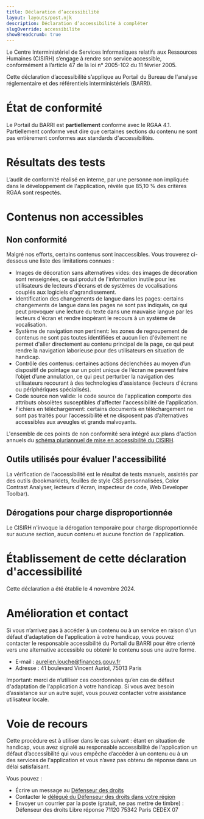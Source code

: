 ```yaml
---
title: Déclaration d’accessibilité
layout: layouts/post.njk
description: Déclaration d’accessibilité à compléter
slugOverride: accessibilite
showBreadcrumb: true
---
```


Le Centre Interministériel de Services Informatiques relatifs aux Ressources Humaines (CISIRH) s’engage à rendre son service accessible, conformément à l’article 47 de la loi n° 2005-102 du 11 février 2005.

Cette déclaration d’accessibilité s’applique au Portail du Bureau de l'analyse réglementaire et des référentiels interministériels (BARRI).

# État de conformité

Le Portail du BARRI est <strong class="aModifier">partiellement</strong> conforme avec le RGAA 4.1. Partiellement conforme veut dire que certaines sections du contenu ne sont pas entièrement conformes aux standards d'accessibilités.

# Résultats des tests

L’audit de conformité réalisé en interne, par une personne non impliquée dans le développement de l'application, révèle que 85,10 % des critères RGAA sont respectés.

# Contenus non accessibles
## Non conformité

Malgré nos efforts, certains contenus sont inaccessibles. Vous trouverez ci-dessous une liste des limitations connues :

- Images de décoration sans alternatives vides: des images de décoration sont renseignées, ce qui produit de l'information inutile pour les utilisateurs de lecteurs d'écrans et de systèmes de vocalisations couplés aux logiciels d'agrandissement.
- Identification des changements de langue dans les pages: certains changements de langue dans les pages ne sont pas indiqués, ce qui peut provoquer une lecture du texte dans une mauvaise langue par les lecteurs d'écran et rendre inopérant le recours à un système de vocalisation.
- Système de navigation non pertinent: les zones de regroupement de contenus ne sont pas toutes identifiées et aucun lien d'évitement ne permet d'aller directement au contenu principal de la page, ce qui peut rendre la navigation laborieuse pour des utilisateurs en situation de handicap.
- Contrôle des contenus: certaines actions déclenchées au moyen d’un dispositif de pointage sur un point unique de l’écran ne peuvent faire l’objet d’une annulation, ce qui peut perturber la navigation des utilisateurs recourant à des technologies d'assistance (lecteurs d'écrans ou périphériques spécialisés).
- Code source non valide: le code source de l'application comporte des attributs obsolètes susceptibles d'affecter l'accessibilité de l'application.
- Fichiers en téléchargement: certains documents en téléchargement ne sont pas traités pour l’accessibilité et ne disposent pas d’alternatives accessibles aux aveugles et grands malvoyants.

L'ensemble de ces points de non conformité sera intégré aux plans d'action annuels du [schéma pluriannuel de mise en accessibilité du CISIRH](https://nexus.cisirh.rie.gouv.fr/repository/RGAA/CISIRH/Sch%C3%A9ma%20pluriannuel%20d'accessibilit%C3%A9%20du%20CISIRH).

## Outils utilisés pour évaluer l'accessibilité

La vérification de l'accessibilité est le résultat de tests manuels, assistés par des outils (bookmarklets, feuilles de style CSS personnalisées, Color Contrast Analyser, lecteurs d'écran, inspecteur de code, Web Developer Toolbar).

## Dérogations pour charge disproportionnée

Le CISIRH n'invoque la dérogation temporaire pour charge disproportionnée sur aucune section, aucun contenu et aucune fonction de l'application.

# Établissement de cette déclaration d'accessibilité

Cette déclaration a été établie le 4 novembre 2024.

# Amélioration et contact

Si vous n’arrivez pas à accéder à un contenu ou à un service en raison d'un défaut d'adaptation de l'application à votre handicap, vous pouvez contacter le responsable accessibilité du Portail du BARRI pour être orienté vers une alternative accessible ou obtenir le contenu sous une autre forme.

- E-mail : aurelien.louche@finances.gouv.fr
- Adresse : 41 boulevard Vincent Auriol, 75013 Paris

Important: merci de n’utiliser ces coordonnées qu’en cas de défaut d'adaptation de l'application à votre handicap. Si vous avez besoin d’assistance sur un autre sujet, vous pouvez contacter votre assistance utilisateur locale.

# Voie de recours

Cette procédure est à utiliser dans le cas suivant : étant en situation de handicap, vous avez signalé au responsable accessibilité de l'application un défaut d’accessibilité qui vous empêche d’accéder à un contenu ou à un des services de l'application et vous n’avez pas obtenu de réponse dans un délai satisfaisant.

Vous pouvez :

- Écrire un message au [Défenseur des droits](https://formulaire.defenseurdesdroits.fr)
- Contacter le [délégué du Défenseur des droits dans votre région](https://www.defenseurdesdroits.fr/saisir/delegues)
- Envoyer un courrier par la poste (gratuit, ne pas mettre de timbre) :
    Défenseur des droits
    Libre réponse 71120 75342 Paris CEDEX 07
